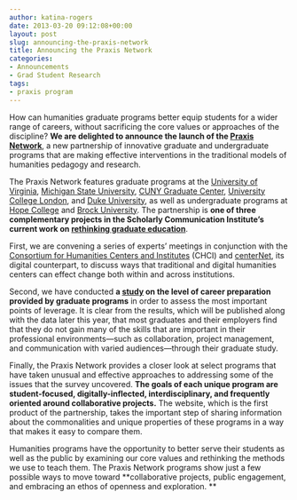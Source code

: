 ```yaml
---
author: katina-rogers
date: 2013-03-20 09:12:08+00:00
layout: post
slug: announcing-the-praxis-network
title: Announcing the Praxis Network
categories:
- Announcements
- Grad Student Research
tags:
- praxis program
---
```


How can humanities graduate programs better equip students for a wider range of careers, without sacrificing the core values or approaches of the discipline? **We are delighted to announce the launch of the [Praxis Network](http://praxis-network.org/)**, a new partnership of innovative graduate and undergraduate programs that are making effective interventions in the traditional models of humanities pedagogy and research. 

The Praxis Network features graduate programs at the [University of Virginia](http://praxis.scholarslab.org/), [Michigan State University](http://chi.anthropology.msu.edu/), [CUNY Graduate Center](http://digitalfellows.commons.gc.cuny.edu/), [University College London](http://www.ucl.ac.uk/dh/courses/mamsc), and [Duke University](http://www.fhi.duke.edu/labs/phd), as well as undergraduate programs at [Hope College](http://www.hope.edu/academic/mellon/) and [Brock University](http://www.brocku.ca/humanities/departments-and-centres/interactive-arts-and-science). The partnership is **one of three complementary projects in the Scholarly Communication Institute’s current work on [rethinking graduate education](http://uvasci.org/current-work/graduate-education/)**. 

First, we are convening a series of experts’ meetings in conjunction with the [Consortium for Humanities Centers and Institutes](http://chcinetwork.org/) (CHCI) and [centerNet](http://digitalhumanities.org/centernet/), its digital counterpart, to discuss ways that traditional and digital humanities centers can effect change both within and across institutions. 

Second, we have conducted **a [study](http://mediacommons.futureofthebook.org/alt-ac/who-we-are) on the level of career preparation provided by graduate programs** in order to assess the most important points of leverage. It is clear from the results, which will be published along with the data later this year, that most graduates and their employers find that they do not gain many of the skills that are important in their professional environments—such as collaboration, project management, and communication with varied audiences—through their graduate study.  

Finally, the Praxis Network provides a closer look at select programs that have taken unusual and effective approaches to addressing some of the issues that the survey uncovered. **The goals of each unique program are student-focused, digitally-inflected, interdisciplinary, and frequently oriented around collaborative projects.** The website, which is the first product of the partnership, takes the important step of sharing information about the commonalities and unique properties of these programs in a way that makes it easy to compare them.

Humanities programs have the opportunity to better serve their students as well as the public by examining our core values and rethinking the methods we use to teach them. The Praxis Network programs show just a few possible ways to move toward **collaborative projects, public engagement, and embracing an ethos of openness and exploration. **
